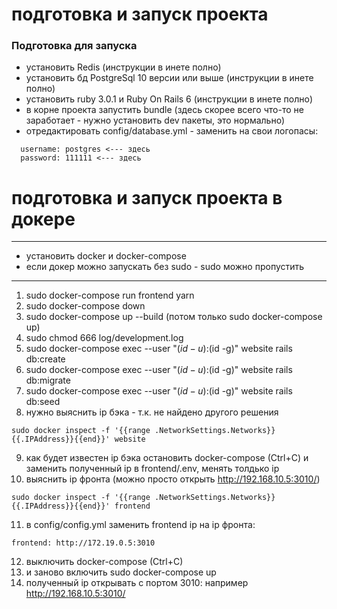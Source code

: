 # подготовка и запуск проекта

### Подготовка для запуска
- установить Redis (инструкции в инете полно) 
- установить бд PostgreSql 10 версии или выше (инструкции в инете полно) 
- установить ruby 3.0.1 и Ruby On Rails 6 (инструкции в инете полно)
- в корне проекта запустить bundle (здесь скорее всего что-то не заработает - нужно установить dev пакеты, это нормально)
- отредактировать config/database.yml - заменить на свои логопасы:
```
  username: postgres <--- здесь
  password: 111111 <--- здесь
```

# подготовка и запуск проекта в докере
 
---
* установить docker и docker-compose
* если докер можно запускать без sudo - sudo можно пропустить
---
1. sudo docker-compose run frontend yarn
2. sudo docker-compose down
3. sudo docker-compose up --build (потом только sudo docker-compose up)
4.  sudo chmod 666 log/development.log
5. sudo docker-compose exec --user "$(id -u):$(id -g)" website rails db:create
6. sudo docker-compose exec --user "$(id -u):$(id -g)" website rails db:migrate
7. sudo docker-compose exec --user "$(id -u):$(id -g)" website rails db:seed
8. нужно выяснить ip бэка - т.к. не найдено другого решения
 ```
sudo docker inspect -f '{{range .NetworkSettings.Networks}}{{.IPAddress}}{{end}}' website
```
9. как будет известен ip бэка остановить docker-compose (Ctrl+С)  и заменить полученный ip в frontend/.env, менять толдько ip
10. выяснить ip фронта (можно просто открыть http://192.168.10.5:3010/)
```
sudo docker inspect -f '{{range .NetworkSettings.Networks}}{{.IPAddress}}{{end}}' frontend
```
11. в config/config.yml заменить frontend ip на ip фронта: 
```
frontend: http://172.19.0.5:3010
```
12. выключить docker-compose (Ctrl+C)
13. и заново включить sudo docker-compose up
14. полученный ip открывать с портом 3010: например http://192.168.10.5:3010/
